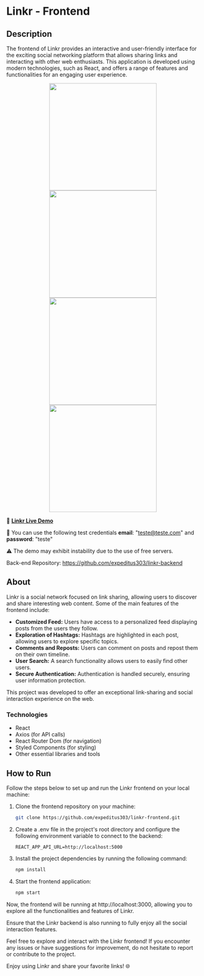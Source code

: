 # Linkr - Frontend

## Description

The frontend of Linkr provides an interactive and user-friendly interface for the exciting social networking platform that allows sharing links and interacting with other web enthusiasts. This application is developed using modern technologies, such as React, and offers a range of features and functionalities for an engaging user experience.


<div align="center">
  <img height="280em" src="https://github.com/kadioba/projeto19-linkr-front/blob/main/demo-images/Desktop%20-%203.png">
  <img height="280em" src="https://github.com/kadioba/projeto19-linkr-front/blob/main/demo-images/Desktop%20-%205.png">
  <img height="280em" src="https://github.com/kadioba/projeto19-linkr-front/blob/main/demo-images/Desktop%20-%2027.png">
  <img height="280em" src="https://github.com/kadioba/projeto19-linkr-front/blob/main/demo-images/Desktop%20-%2026.png">
</div>

🚀 **[Linkr Live Demo](https://projeto19-linkr-front-77u8lzs42-kadioba.vercel.app/)**

🪪 You can use the following test credentials **email**: "teste@teste.com" and **password**: "teste"

⚠️ The demo may exhibit instability due to the use of free servers.

Back-end Repository: https://github.com/expeditus303/linkr-backend

## About

Linkr is a social network focused on link sharing, allowing users to discover and share interesting web content. Some of the main features of the frontend include:

- **Customized Feed:** Users have access to a personalized feed displaying posts from the users they follow.
- **Exploration of Hashtags:** Hashtags are highlighted in each post, allowing users to explore specific topics.
- **Comments and Reposts:** Users can comment on posts and repost them on their own timeline.
- **User Search:** A search functionality allows users to easily find other users.
- **Secure Authentication:** Authentication is handled securely, ensuring user information protection.

This project was developed to offer an exceptional link-sharing and social interaction experience on the web.

### Technologies

- React
- Axios (for API calls)
- React Router Dom (for navigation)
- Styled Components (for styling)
- Other essential libraries and tools

## How to Run

Follow the steps below to set up and run the Linkr frontend on your local machine:

1. Clone the frontend repository on your machine:
   ```bash
   git clone https://github.com/expeditus303/linkr-frontend.git
    ```

2. Create a .env file in the project's root directory and configure the following environment variable to connect to the backend:

    ```dotenv
    REACT_APP_API_URL=http://localhost:5000
    ```

3. Install the project dependencies by running the following command:

    ```bash
    npm install
    ```

4. Start the frontend application:

    ```bash
    npm start
    ```

Now, the frontend will be running at http://localhost:3000, allowing you to explore all the functionalities and features of Linkr.

Ensure that the Linkr backend is also running to fully enjoy all the social interaction features.

Feel free to explore and interact with the Linkr frontend! If you encounter any issues or have suggestions for improvement, do not hesitate to report or contribute to the project.

Enjoy using Linkr and share your favorite links! 🌐
